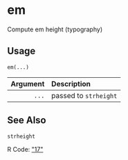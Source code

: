 em
==

Compute em height (typography)

Usage
-----

    em(...)
    
| Argument | Description           |
| -------: | :-------------------- |
|    `...` | passed to `strheight` |

See Also
--------

`strheight`

R Code: ["17"](../../../1/7/0/en.R)
